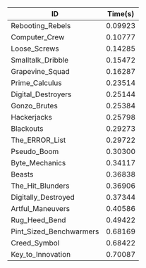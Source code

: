 |ID|Time(s)|
|-|-|
|Rebooting_Rebels|0.09923|
|Computer_Crew|0.10777|
|Loose_Screws|0.14285|
|Smalltalk_Dribble|0.15472|
|Grapevine_Squad|0.16287|
|Prime_Calculus|0.23514|
|Digital_Destroyers|0.25144|
|Gonzo_Brutes|0.25384|
|Hackerjacks|0.25798|
|Blackouts|0.29273|
|The_ERROR_List|0.29722|
|Pseudo_Boom|0.30300|
|Byte_Mechanics|0.34117|
|Beasts|0.36838|
|The_Hit_Blunders|0.36906|
|Digitally_Destroyed|0.37344|
|Artful_Maneuvers|0.40586|
|Rug_Heed_Bend|0.49422|
|Pint_Sized_Benchwarmers|0.68169|
|Creed_Symbol|0.68422|
|Key_to_Innovation|0.70087|

